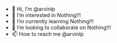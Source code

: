 - 👋 Hi, I’m @arvinlp
- 👀 I’m interested in Nothing!!!
- 🌱 I’m currently learning Nothing!!!
- 💞️ I’m looking to collaborate on Nothing!!!
- 📫 How to reach me @arvinlp

<!---
arvinlp/arvinlp is a ✨ special ✨ repository because its `README.md` (this file) appears on your GitHub profile.
You can click the Preview link to take a look at your changes.
--->
